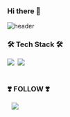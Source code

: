 ### Hi there 👋
![header](https://capsule-render.vercel.app/api?type=waving&color=auto&height=150&section=header&fontSize=30&animation=twinkling&text=%20HELLO%20WORLD%20👻)
<h3><b>🛠 Tech Stack 🛠</b></h3>
<img src="https://img.shields.io/badge/Python-3766AB?style=flat-square&logo=Python&logoColor=white"/></a>&nbsp 
<img src="https://img.shields.io/badge/c++-00599C?style=flat-square&logo=c%2B%2B&logoColor=white"/></a> &nbsp 
<br><br>
<h3><b>❣️ FOLLOW ❣️</b></h3>
<a href="https://www.instagram.com/yoonl_ord/">
    <img 
        src="http://img.shields.io/badge/-INSTAGRAM-222222?style=flat&logo=Instagram&link=https://www.instagram.com/yoonl_ord/"
        style="height : auto; margin-left : 10px; margin-right : 10px;"/>
</a>

<!--
**yoon-gang00/yoon-gang00** is a ✨ _special_ ✨ repository because its `README.md` (this file) appears on your GitHub profile.

